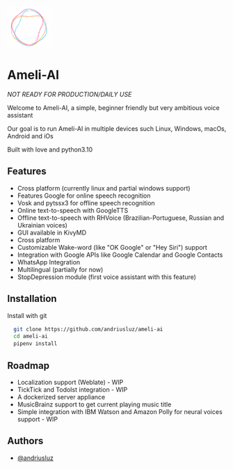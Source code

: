 
<img src="https://raw.githubusercontent.com/andriusluz/ameli-ai/main/ameliai_logo.png.png" width="100" height="100">

# Ameli-AI

*NOT READY FOR PRODUCTION/DAILY USE*

Welcome to Ameli-AI, a simple, beginner friendly but very ambitious voice assistant

Our goal is to run Ameli-AI in multiple devices such Linux, Windows, macOs, Android and iOs

Built with love and python3.10

## Features

- Cross platform (currently linux and partial windows support)
- Features Google for online speech recognition
- Vosk and pytssx3 for offline speech recognition
- Online text-to-speech with GoogleTTS
- Offline text-to-speech with RHVoice (Brazilian-Portuguese, Russian and Ukrainian voices)
- GUI available in KivyMD
- Cross platform
- Customizable Wake-word (like "OK Google" or "Hey Siri") support
- Integration with Google APIs like Google Calendar and Google Contacts
- WhatsApp Integration
- Multilingual (partially for now)
- StopDepression module (first voice assistant with this feature)

## Installation

Install with git

```bash
  git clone https://github.com/andriusluz/ameli-ai
  cd ameli-ai
  pipenv install
```
    
## Roadmap

- Localization support (Weblate) - WIP
- TickTick and TodoIst integration - WIP
- A dockerized server appliance
- MusicBrainz support to get current playing music title
- Simple integration with IBM Watson and Amazon Polly for neural voices support - WIP
## Authors

- [@andriusluz](https://github.com/andriusluz)

